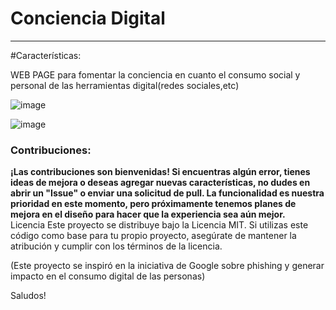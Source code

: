 <h1>Conciencia Digital</h1>

-------------
#Características:

WEB PAGE para fomentar la conciencia en cuanto el consumo social y personal de las herramientas digital(redes sociales,etc)

![image](https://github.com/jolimadev/Conciencia-Digital/assets/84105167/a552ed83-fbc1-432c-bbb2-43862856ed3b)


![image](https://github.com/jolimadev/Conciencia-Digital/assets/84105167/d9ff1085-1068-47f9-8a0c-42b9f493661d)



<h3>Contribuciones:</h3>
<strong>¡Las contribuciones son bienvenidas! Si encuentras algún error, tienes ideas de mejora o deseas agregar nuevas características, no dudes en abrir un "Issue" o enviar una solicitud de pull. La funcionalidad es nuestra prioridad en este momento, pero próximamente tenemos planes de mejora en el diseño para hacer que la experiencia sea aún mejor.</strong>
<br>
Licencia
Este proyecto se distribuye bajo la Licencia MIT. Si utilizas este código como base para tu propio proyecto, asegúrate de mantener la atribución y cumplir con los términos de la licencia.

(Este proyecto se inspiró en la iniciativa de Google sobre phishing y generar impacto en el consumo digital de las personas)


Saludos!











